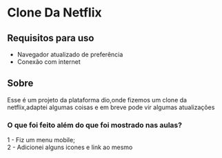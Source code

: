 # Clone Da Netflix

## Requisitos para uso

- Navegador atualizado de preferência
- Conexão com internet

## Sobre

Esse é um projeto da plataforma dio,onde fizemos um clone da netflix,adaptei algumas coisas e em breve pode vir algumas atualizações


### O que foi feito além do que foi mostrado nas aulas?

1 - Fiz um menu mobile; <br>
2 - Adicionei alguns icones e link ao mesmo